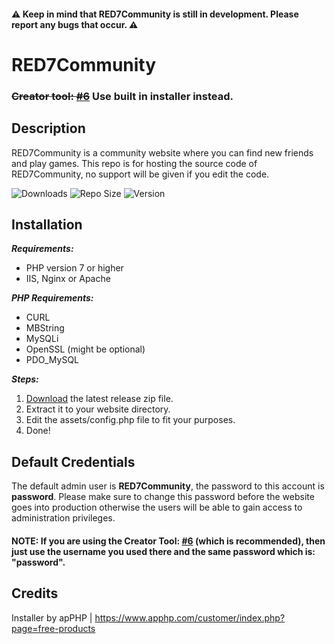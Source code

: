 #### :warning: Keep in mind that RED7Community is still in development. Please report any bugs that occur. :warning:
# RED7Community
### ~~Creator tool: [#6](https://github.com/RED7Studios/RED7Community/issues/6)~~ Use built in installer instead.
## Description
RED7Community is a community website where you can find new friends and play games. This repo is for hosting the source code of RED7Community, no support will be given if you edit the code.

![Downloads](https://img.shields.io/github/downloads/RED7Studios/RED7Community/total)
![Repo Size](https://img.shields.io/github/repo-size/RED7Studios/RED7Community)
![Version](https://img.shields.io/github/v/release/RED7Studios/RED7Community)

## Installation
**_Requirements:_**
- PHP version 7 or higher
- IIS, Nginx or Apache

**_PHP Requirements:_**
- CURL
- MBString
- MySQLi
- OpenSSL (might be optional)
- PDO_MySQL

**_Steps:_**
1. [Download](https://github.com/RED7Studios/RED7Community/releases/latest) the latest release zip file.
2. Extract it to your website directory.
3. Edit the assets/config.php file to fit your purposes.
4. Done!

## Default Credentials
The default admin user is **RED7Community**, the password to this account is **password**.
Please make sure to change this password before the website goes into production otherwise the users will be able to gain access to administration privileges.
#### NOTE: If you are using the Creator Tool: [#6](https://github.com/RED7Studios/RED7Community/issues/6) (which is recommended), then just use the username you used there and the same password which is: "**password**".

## Credits
Installer by apPHP | https://www.apphp.com/customer/index.php?page=free-products
